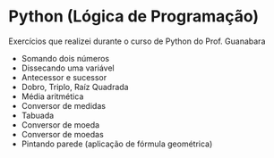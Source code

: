 # Python (Lógica de Programação)
Exercícios que realizei durante o curso de Python do Prof. Guanabara 
- Somando dois números
- Dissecando uma variável
- Antecessor e sucessor
- Dobro, Triplo, Raíz Quadrada
- Média aritmética
- Conversor de medidas
- Tabuada
- Conversor de moeda
- Conversor de moedas
- Pintando parede (aplicação de fórmula geométrica)
